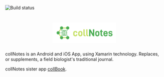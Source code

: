 ![Build status](https://ci.appveyor.com/api/projects/status/gyx4070e1qxhd1lm?svg=true)

<h1 align=center>
<img src="data/assets/logo-collnotes//horizontal.png" width=40%>
</h1>


collNotes is an Android and iOS App, using Xamarin technology. Replaces, or supplements, a field biologist's traditional journal.

collNotes sister app [collBook](https://github.com/CapPow/collBook).
